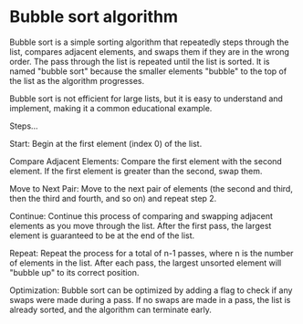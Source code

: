 # Bubble sort algorithm

Bubble sort is a simple sorting algorithm that repeatedly steps through the list, compares adjacent elements, and swaps them if they are in the wrong order. The pass through the list is repeated until the list is sorted. It is named "bubble sort" because the smaller elements "bubble" to the top of the list as the algorithm progresses.

Bubble sort is not efficient for large lists, but it is easy to understand and implement, making it a common educational example.

Steps…

Start: Begin at the first element (index 0) of the list.

Compare Adjacent Elements: Compare the first element with the second element. If the first element is greater than the second, swap them.

Move to Next Pair: Move to the next pair of elements (the second and third, then the third and fourth, and so on) and repeat step 2.

Continue: Continue this process of comparing and swapping adjacent elements as you move through the list. After the first pass, the largest element is guaranteed to be at the end of the list.

Repeat: Repeat the process for a total of n-1 passes, where n is the number of elements in the list. After each pass, the largest unsorted element will "bubble up" to its correct position.

Optimization: Bubble sort can be optimized by adding a flag to check if any swaps were made during a pass. If no swaps are made in a pass, the list is already sorted, and the algorithm can terminate early.
